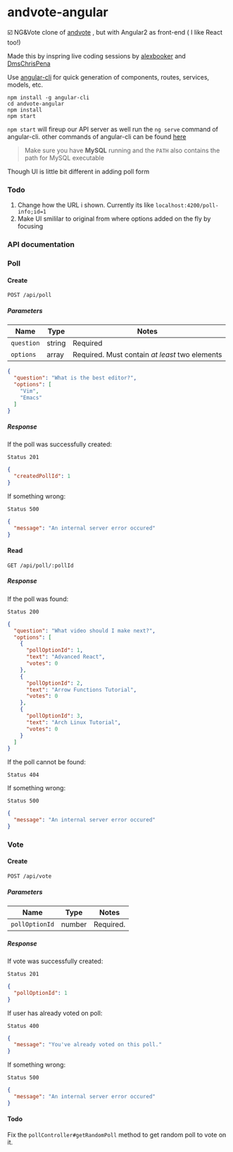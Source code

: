 # andvote-angular

:ballot_box_with_check: NG&amp;Vote clone of [andvote](andvote.com "andvote.com") ,  but with Angular2 as front-end ( I like React too!)

Made this by inspring live coding sessions by [alexbooker](https://github.com/alexbooker/ "Alex Booker") and [DmsChrisPena](https://github.com/DmsChrisPena/ "Chris Pena")

Use [angular-cli](https://github.com/angular/angular-cli) for quick generation of components, routes, services, models, etc.
`````
npm install -g angular-cli
cd andvote-angular
npm install
npm start
`````
`npm start` will fireup our API server as well run the `ng serve` command of angular-cli.
other commands of angular-cli can be found [here](https://cli.angular.io)

> Make sure you have **MySQL** running and the `PATH` also contains the path for MySQL executable

Though UI is little bit different in adding poll form

### Todo
1. Change how the URL i shown. Currently its like `localhost:4200/poll-info;id=1` 
2. Make UI smililar to original from where options added on the fly by focusing

### API documentation

### Poll

#### Create

```
POST /api/poll
```

##### Parameters

| Name       | Type   | Notes                                           |
|------------|--------|-------------------------------------------------|
| `question` | string | Required                                        |
| `options`  | array  | Required. Must contain _at least_ two elements  |


```json
{
  "question": "What is the best editor?",
  "options": [
    "Vim",
    "Emacs"
  ]
}
```

##### Response
If the poll was successfully created:

```
Status 201
```

```json
{
  "createdPollId": 1
}
```

If something wrong:

```
Status 500
```

```json
{
  "message": "An internal server error occured"
}
```

#### Read

```
GET /api/poll/:pollId
```

##### Response

If the poll was found:

```
Status 200
```

```json
{
  "question": "What video should I make next?",
  "options": [
    {
      "pollOptionId": 1,
      "text": "Advanced React",
      "votes": 0
    },
    {
      "pollOptionId": 2,
      "text": "Arrow Functions Tutorial",
      "votes": 0
    },
    {
      "pollOptionId": 3,
      "text": "Arch Linux Tutorial",
      "votes": 0
    }
  ]
}
```

If the poll cannot be found:

```
Status 404
```

If something wrong:

```
Status 500
```

```json
{
  "message": "An internal server error occured"
}
```

### Vote

#### Create

```
POST /api/vote
```
##### Parameters

| Name         | Type   | Notes       |
|--------------|--------|-------------|
| `pollOptionId` | number | Required. |

##### Response

If vote was successfully created:

```
Status 201
```

```json
{
  "pollOptionId": 1
}
```

If user has already voted on poll:

```
Status 400
```

```json
{
  "message": "You've already voted on this poll."
}
```

If something wrong:

```
Status 500
```

```json
{
  "message": "An internal server error occured"
}
```

#### Todo
Fix the `pollController#getRandomPoll` method to get random poll to vote on it.
